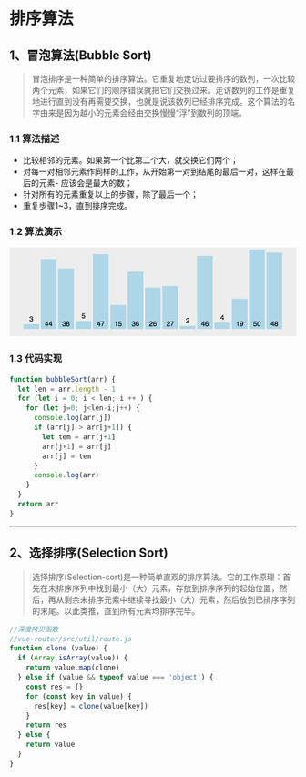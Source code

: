 # 排序算法

## 1、冒泡算法(Bubble Sort)

> 冒泡排序是一种简单的排序算法。它重复地走访过要排序的数列，一次比较两个元素，如果它们的顺序错误就把它们交换过来。走访数列的工作是重复地进行直到没有再需要交换，也就是说该数列已经排序完成。这个算法的名字由来是因为越小的元素会经由交换慢慢“浮”到数列的顶端。 

### 1.1 算法描述

- 比较相邻的元素。如果第一个比第二个大，就交换它们两个；
- 对每一对相邻元素作同样的工作，从开始第一对到结尾的最后一对，这样在最后的元素- 应该会是最大的数；
- 针对所有的元素重复以上的步骤，除了最后一个；
- 重复步骤1~3，直到排序完成。

### 1.2 算法演示
<center>

![](imgs/冒泡算法.gif)
</center>

### 1.3 代码实现
```js
function bubbleSort(arr) {
  let len = arr.length - 1
  for (let i = 0; i < len; i ++ ) {
    for (let j=0; j<len-i;j++) {
      console.log(arr[j])
      if (arr[j] > arr[j+1]) {
        let tem = arr[j+1]
        arr[j+1] = arr[j]
        arr[j] = tem
      }
      console.log(arr)
    }
  }
  return arr
}
```
---
## 2、选择排序(Selection Sort)
> 选择排序(Selection-sort)是一种简单直观的排序算法。它的工作原理：首先在未排序序列中找到最小（大）元素，存放到排序序列的起始位置，然后，再从剩余未排序元素中继续寻找最小（大）元素，然后放到已排序序列的末尾。以此类推，直到所有元素均排序完毕。 


```js
//深度拷贝函数
//vue-router/src/util/route.js
function clone (value) {
  if (Array.isArray(value)) {
    return value.map(clone)
  } else if (value && typeof value === 'object') {
    const res = {}
    for (const key in value) {
      res[key] = clone(value[key])
    }
    return res
  } else {
    return value
  }
}
```